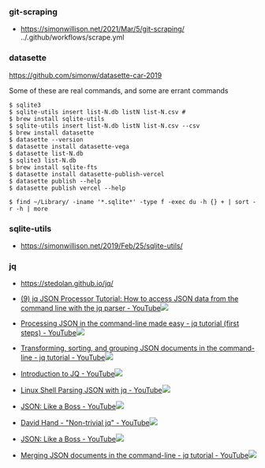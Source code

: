 ### git-scraping

- https://simonwillison.net/2021/Mar/5/git-scraping/ 
  ../.github/workflows/scrape.yml

### datasette
https://github.com/simonw/datasette-car-2019

Some of these are real commands, and some are errant commands
```
$ sqlite3
$ sqlite-utils insert list-N.db listN list-N.csv # 
$ brew install sqlite-utils
$ sqlite-utils insert list-N.db listN list-N.csv --csv
$ brew install datasette
$ datasette --version
$ datasette install datasette-vega
$ datasette list-N.db
$ sqlite3 list-N.db
$ brew install sqlite-fts
$ datasette install datasette-publish-vercel
$ datasette publish --help
$ datasette publish vercel --help

$ find ~/Library/ -iname '*.sqlite*' -type f -exec du -h {} + | sort -r -h | more
```

### sqlite-utils

- https://simonwillison.net/2019/Feb/25/sqlite-utils/

### jq
- https://stedolan.github.io/jq/

- [(9) jq JSON Processor Tutorial: How to access JSON data from the command line with the jq parser - YouTube](https://www.youtube.com/watch?v=EvpwhGeiH0U)![](images/cross.png)
- [Processing JSON in the command-line made easy - jq tutorial (first steps) - YouTube](https://www.youtube.com/watch?v=FSn_38gDvzM)![](images/cross.png)
- [Transforming, sorting, and grouping JSON documents in the command-line - jq tutorial - YouTube](https://www.youtube.com/watch?v=EIhLl9ebeiA)![](images/cross.png)
- [Introduction to JQ - YouTube](https://www.youtube.com/watch?v=Jy0LNwZ8aFI)![](images/cross.png)
- [Linux Shell Parsing JSON with jq - YouTube](https://www.youtube.com/watch?v=NOlRKZF2JRo)![](images/cross.png)
- [JSON: Like a Boss - YouTube](https://www.youtube.com/watch?v=_ZTibHotSew)![](images/cross.png)
- [David Hand - "Non-trivial jq" - YouTube](https://www.youtube.com/watch?v=MvI6Z85EgVo)![](images/cross.png)
- [JSON: Like a Boss - YouTube](https://www.youtube.com/watch?v=_ZTibHotSew)![](images/cross.png)
- [Merging JSON documents in the command-line - jq tutorial - YouTube](https://www.youtube.com/watch?v=uIKvYgix-L4)![](images/cross.png)
